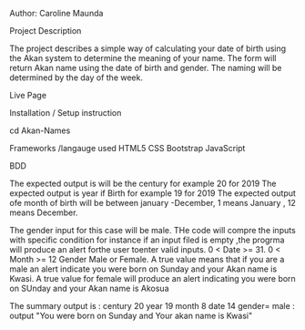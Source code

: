 Author: Caroline Maunda 


Project Description 

The project describes a simple way of calculating your date of birth using the Akan system to determine the meaning of your name. The form will return Akan name using the date of birth and gender. The naming will be determined by the day of the week.




Live Page


Installation / Setup instruction



cd Akan-Names


Frameworks /langauge used
HTML5
CSS
Bootstrap
JavaScript


BDD

The expected output  is will be the century for example 20 for 2019
The expected output is year if Birth for example 19 for 2019 
The expected output ofe month of birth  will be between january -December, 1 means January , 12 means December.

The gender input  for this case will be male.
THe code will compre  the inputs with specific condition  for instance if an input filed is empty ,the progrma will produce an alert  forthe user toenter valid inputs.
0 < Date >= 31.
0 < Month >= 12
Gender Male or Female.
A true value means that if you are a male  an alert indicate you were born on Sunday and your Akan name is Kwasi.
A true value  for female will produce an alert indicating you were born on SUnday and your Akan name is Akosua

The summary output is :
century    20
year       19
month       8
date       14
gender=  male : output "You were born on Sunday and Your akan name is Kwasi"


